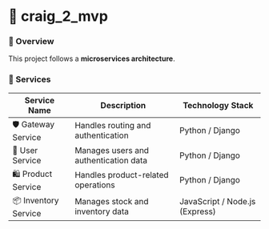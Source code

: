 # 🚀 craig_2_mvp

### 🧠 Overview
This project follows a **microservices architecture**.  

### 🧩 Services

| Service Name      | Description       | Technology Stack              |
|--------------------|------------------|-------------------------------|
| 🛡️ Gateway Service | Handles routing and authentication | Python / Django |
| 👤 User Service    | Manages users and authentication data | Python / Django |
| 🛍️ Product Service | Handles product-related operations | Python / Django |
| 📦 Inventory Service | Manages stock and inventory data | JavaScript / Node.js (Express) |
